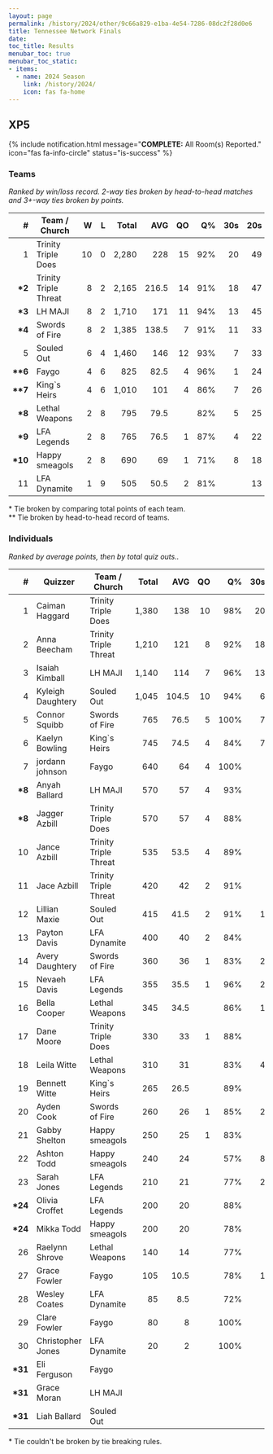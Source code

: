 ```yaml
---
layout: page
permalink: /history/2024/other/9c66a829-e1ba-4e54-7286-08dc2f28d0e6
title: Tennessee Network Finals
date: 
toc_title: Results
menubar_toc: true
menubar_toc_static:
- items:
  - name: 2024 Season
    link: /history/2024/
    icon: fas fa-home
---
```



## XP5

{% include notification.html
   message="<b>COMPLETE:</b> All Room(s) Reported."
   icon="fas fa-info-circle"
   status="is-success" %}


### Teams

*Ranked by win/loss record. 2-way ties broken by head-to-head matches and 3+-way ties broken by points.*

| # | Team / Church | W | L | Total | AVG | QO | Q% | 30s | 20s | 10s |
|--:|---|--:|--:|--:|--:|--:|--:|--:|--:|--:|
| 1 | Trinity Triple Does | 10 | 0 | 2,280 | 228 | 15 | 92% | 20 | 49 | 48 |
| **\*2** | Trinity Triple Threat | 8 | 2 | 2,165 | 216.5 | 14 | 91% | 18 | 47 | 51 |
| **\*3** | LH MAJI | 8 | 2 | 1,710 | 171 | 11 | 94% | 13 | 45 | 26 |
| **\*4** | Swords of Fire | 8 | 2 | 1,385 | 138.5 | 7 | 91% | 11 | 33 | 35 |
| 5 | Souled Out | 6 | 4 | 1,460 | 146 | 12 | 93% | 7 | 33 | 41 |
| **\*\*6** | Faygo | 4 | 6 | 825 | 82.5 | 4 | 96% | 1 | 24 | 26 |
| **\*\*7** | King`s Heirs | 4 | 6 | 1,010 | 101 | 4 | 86% | 7 | 26 | 32 |
| **\*8** | Lethal Weapons | 2 | 8 | 795 | 79.5 |  | 82% | 5 | 25 | 26 |
| **\*9** | LFA Legends | 2 | 8 | 765 | 76.5 | 1 | 87% | 4 | 22 | 27 |
| **\*10** | Happy smeagols | 2 | 8 | 690 | 69 | 1 | 71% | 8 | 18 | 29 |
| 11 | LFA Dynamite | 1 | 9 | 505 | 50.5 | 2 | 81% |  | 13 | 29 |

\* Tie broken by comparing total points of each team.\
\*\* Tie broken by head-to-head record of teams.

### Individuals

*Ranked by average points, then by total quiz outs..*

| # | Quizzer | Team / Church | Total | AVG | QO | Q% | 30s | 20s | 10s |
|--:|---|---|--:|--:|--:|--:|--:|--:|--:|
| 1 | Caiman Haggard | Trinity Triple Does | 1,380 | 138 | 10 | 98% | 20 | 29 | 1 |
| 2 | Anna Beecham | Trinity Triple Threat | 1,210 | 121 | 8 | 92% | 18 | 27 | 1 |
| 3 | Isaiah Kimball | LH MAJI | 1,140 | 114 | 7 | 96% | 13 | 30 | 3 |
| 4 | Kyleigh Daughtery | Souled Out | 1,045 | 104.5 | 10 | 94% | 6 | 25 | 19 |
| 5 | Connor Squibb | Swords of Fire | 765 | 76.5 | 5 | 100% | 7 | 15 | 16 |
| 6 | Kaelyn Bowling | King`s Heirs | 745 | 74.5 | 4 | 84% | 7 | 21 | 13 |
| 7 | jordann johnson | Faygo | 640 | 64 | 4 | 100% |  | 20 | 16 |
| **\*8** | Anyah Ballard | LH MAJI | 570 | 57 | 4 | 93% |  | 15 | 23 |
| **\*8** | Jagger Azbill | Trinity Triple Does | 570 | 57 | 4 | 88% |  | 16 | 21 |
| 10 | Jance Azbill | Trinity Triple Threat | 535 | 53.5 | 4 | 89% |  | 9 | 31 |
| 11 | Jace Azbill | Trinity Triple Threat | 420 | 42 | 2 | 91% |  | 11 | 19 |
| 12 | Lillian Maxie | Souled Out | 415 | 41.5 | 2 | 91% | 1 | 8 | 22 |
| 13 | Payton Davis | LFA Dynamite | 400 | 40 | 2 | 84% |  | 13 | 14 |
| 14 | Avery Daughtery | Swords of Fire | 360 | 36 | 1 | 83% | 2 | 11 | 11 |
| 15 | Nevaeh Davis | LFA Legends | 355 | 35.5 | 1 | 96% | 2 | 9 | 11 |
| 16 | Bella Cooper | Lethal Weapons | 345 | 34.5 |  | 86% | 1 | 17 | 1 |
| 17 | Dane Moore | Trinity Triple Does | 330 | 33 | 1 | 88% |  | 4 | 26 |
| 18 | Leila Witte | Lethal Weapons | 310 | 31 |  | 83% | 4 | 8 | 8 |
| 19 | Bennett Witte | King`s Heirs | 265 | 26.5 |  | 89% |  | 5 | 19 |
| 20 | Ayden Cook | Swords of Fire | 260 | 26 | 1 | 85% | 2 | 7 | 8 |
| 21 | Gabby Shelton | Happy smeagols | 250 | 25 | 1 | 83% |  | 4 | 20 |
| 22 | Ashton Todd | Happy smeagols | 240 | 24 |  | 57% | 8 | 4 | 5 |
| 23 | Sarah Jones | LFA Legends | 210 | 21 |  | 77% | 2 | 5 | 10 |
| **\*24** | Olivia Croffet | LFA Legends | 200 | 20 |  | 88% |  | 8 | 6 |
| **\*24** | Mikka Todd | Happy smeagols | 200 | 20 |  | 78% |  | 10 | 4 |
| 26 | Raelynn Shrove | Lethal Weapons | 140 | 14 |  | 77% |  |  | 17 |
| 27 | Grace Fowler | Faygo | 105 | 10.5 |  | 78% | 1 | 4 | 2 |
| 28 | Wesley Coates | LFA Dynamite | 85 | 8.5 |  | 72% |  |  | 13 |
| 29 | Clare Fowler | Faygo | 80 | 8 |  | 100% |  |  | 8 |
| 30 | Christopher Jones | LFA Dynamite | 20 | 2 |  | 100% |  |  | 2 |
| **\*31** | Eli Ferguson | Faygo |  |  |  |  |  |  |  |
| **\*31** | Grace Moran | LH MAJI |  |  |  |  |  |  |  |
| **\*31** | Liah Ballard | Souled Out |  |  |  |  |  |  |  |

\* Tie couldn't be broken by tie breaking rules.

